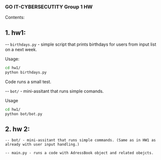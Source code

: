 ### GO IT-CYBERSECUTITY Group 1 HW

Contents:

## 1. hw1:
-- `birthdays.py` - simple script that prints birthdays for users from input list on a next week. 
    
Usage:
```bash
cd hw1/
python birthdays.py 
```
Code runs a small test.

-- `bot/` - mini-assitant that runs simple comands.
    
Usage
```bash
cd hw1/
python bot/bot.py
```

## 2. hw 2:
    -- bot/ - mini-assitant that runs simple commands. (Same as in HW1 as already with user input handling.)

    -- main.py - runs a code with AdressBook object and related obejcts.
